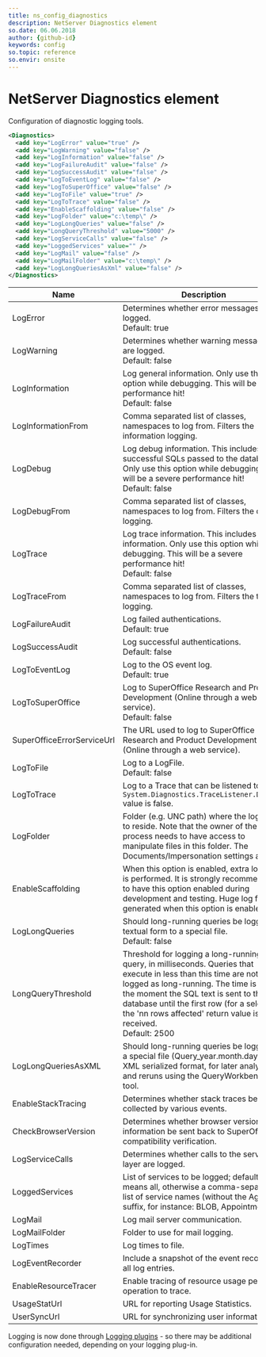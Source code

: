 ```yaml
---
title: ns_config_diagnostics
description: NetServer Diagnostics element
so.date: 06.06.2018
author: {github-id}
keywords: config
so.topic: reference
so.envir: onsite
---
```


# NetServer Diagnostics element

Configuration of diagnostic logging tools.

```XML
<Diagnostics>
  <add key="LogError" value="true" />
  <add key="LogWarning" value="false" />
  <add key="LogInformation" value="false" />
  <add key="LogFailureAudit" value="false" />
  <add key="LogSuccessAudit" value="false" />
  <add key="LogToEventLog" value="false" />
  <add key="LogToSuperOffice" value="false" />
  <add key="LogToFile" value="true" />
  <add key="LogToTrace" value="false" />
  <add key="EnableScaffolding" value="false" />
  <add key="LogFolder" value="c:\temp\" />
  <add key="LogLongQueries" value="false" />
  <add key="LongQueryThreshold" value="5000" />
  <add key="LogServiceCalls" value="false" />
  <add key="LoggedServices" value="" />
  <add key="LogMail" value="false" />
  <add key="LogMailFolder" value="c:\temp\" />
  <add key="LogLongQueriesAsXml" value="false" />
</Diagnostics>
```

| Name | Description |
|---|---|
| LogError | Determines whether error messages are logged.<br>Default: true |
| LogWarning | Determines whether warning messages are logged.<br>Default: false |
| LogInformation | Log general information. Only use this option while debugging. This will be a performance hit!<br>Default: false |
| LogInformationFrom | Comma separated list of classes, namespaces to log from. Filters the information logging. |
| LogDebug | Log debug information. This includes successful SQLs passed to the database. Only use this option while debugging. This will be a severe performance hit!<br>Default: false |
| LogDebugFrom | Comma separated list of classes, namespaces to log from. Filters the debug logging. |
| LogTrace | Log trace information. This includes a lot of information. Only use  this option while debugging. This will be a severe performance hit!<br>Default: false |
| LogTraceFrom | Comma separated list of classes, namespaces to log from. Filters the trace logging. |
| LogFailureAudit | Log failed authentications.<br>Default: true |
| LogSuccessAudit | Log successful authentications.<br>Default: false |
| LogToEventLog | Log to the OS event log.<br>Default: true |
| LogToSuperOffice | Log to SuperOffice Research and Product Development (Online through a web service).<br>Default: false |
| SuperOfficeErrorServiceUrl | The URL used to log to SuperOffice Research and Product Development (Online through a web service). |
| LogToFile | Log to a LogFile.<br>Default: false |
| LogToTrace | Log to a Trace that can be listened to by a `System.Diagnostics.TraceListener.Default` value is false. |
| LogFolder | Folder (e.g. UNC path) where the log file is to reside. Note that the owner of the process needs to have access to manipulate files in this folder. The Documents/Impersonation settings apply! |
| EnableScaffolding | When this option is enabled, extra logging is performed. It is strongly recommended to have this option enabled during development and testing. Huge log files are generated when this option is enabled! |
| LogLongQueries | Should long-running queries be logged in textual form to a special file.<br>Default: false |
| LongQueryThreshold | Threshold for logging a long-running query, in milliseconds. Queries that execute in less than this time are not logged as long-running. The time is from the moment the SQL text is sent to the database until the first row (for a select) or the 'nn rows affected' return value is received.<br>Default:  2500 |
| LogLongQueriesAsXML | Should long-running queries be logged to a special file (Query_year.month.day.log) in XML serialized format, for later analysis and reruns using the QueryWorkbench tool. |
| EnableStackTracing | Determines whether stack traces be collected by various events. |
| CheckBrowserVersion | Determines whether browser version information be sent back to SuperOffice for compatibility verification. |
| LogServiceCalls | Determines whether calls to the service layer are logged. |
| LoggedServices | List of services to be logged; default blank means all, otherwise a comma-separated list of service names (without the Agent suffix, for instance: BLOB, Appointment). |
| LogMail | Log mail server communication. |
| LogMailFolder | Folder to use for mail logging. |
| LogTimes | Log times to file. |
| LogEventRecorder | Include a snapshot of the event recorder in all log entries. |
| EnableResourceTracer | Enable tracing of resource usage per operation to trace. |
| UsageStatUrl | URL for reporting Usage Statistics. |
| UserSyncUrl | URL for synchronizing user information. |

Logging is now done through [Logging plugins][1] - so there may be additional configuration needed, depending on your logging plug-in.

[1]: ../logging/index.md